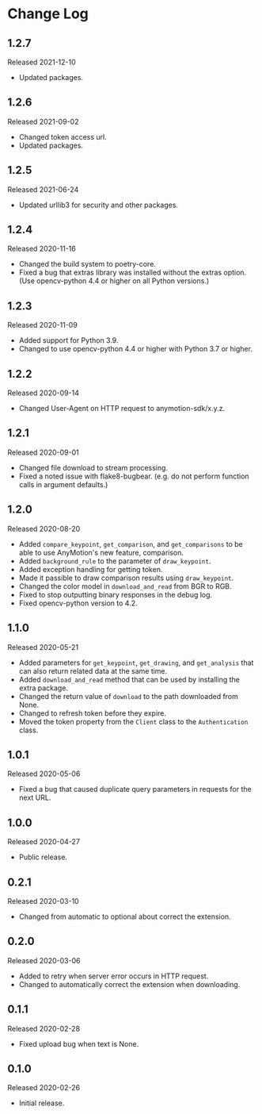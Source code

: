 # Change Log

## 1.2.7

Released 2021-12-10

- Updated packages.

## 1.2.6

Released 2021-09-02

- Changed token access url.
- Updated packages.

## 1.2.5

Released 2021-06-24

- Updated urllib3 for security and other packages.

## 1.2.4

Released 2020-11-16

- Changed the build system to poetry-core.
- Fixed a bug that extras library was installed without the extras option.
  (Use opencv-python 4.4 or higher on all Python versions.)

## 1.2.3

Released 2020-11-09

- Added support for Python 3.9.
- Changed to use opencv-python 4.4 or higher with Python 3.7 or higher.

## 1.2.2

Released 2020-09-14

- Changed User-Agent on HTTP request to anymotion-sdk/x.y.z.

## 1.2.1

Released 2020-09-01

- Changed file download to stream processing.
- Fixed a noted issue with flake8-bugbear.
  (e.g. do not perform function calls in argument defaults.)

## 1.2.0

Released 2020-08-20

- Added `compare_keypoint`, `get_comparison`, and `get_comparisons` to be able to use AnyMotion's new feature, comparison.
- Added `background_rule` to the parameter of `draw_keypoint`.
- Added exception handling for getting token.
- Made it passible to draw comparison results using `draw_keypoint`.
- Changed the color model in `download_and_read` from BGR to RGB.
- Fixed to stop outputting binary responses in the debug log.
- Fixed opencv-python version to 4.2.

## 1.1.0

Released 2020-05-21

- Added parameters for `get_keypoint`, `get_drawing`, and `get_analysis` that can also return related data at the same time.
- Added `download_and_read` method that can be used by installing the extra package.
- Changed the return value of `download` to the path downloaded from None.
- Changed to refresh token before they expire.
- Moved the token property from the `Client` class to the `Authentication` class.

## 1.0.1

Released 2020-05-06

- Fixed a bug that caused duplicate query parameters in requests for the next URL.

## 1.0.0

Released 2020-04-27

- Public release.

## 0.2.1

Released 2020-03-10

- Changed from automatic to optional about correct the extension.

## 0.2.0

Released 2020-03-06

- Added to retry when server error occurs in HTTP request.
- Changed to automatically correct the extension when downloading.

## 0.1.1

Released 2020-02-28

- Fixed upload bug when text is None.

## 0.1.0

Released 2020-02-26

- Initial release.
